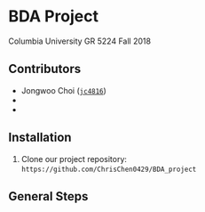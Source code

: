 # BDA Project
Columbia University GR 5224 Fall 2018

## Contributors
- Jongwoo Choi ([`jc4816`](https://github.com/jc4816))
-
-


## Installation
1. Clone our project repository: `https://github.com/ChrisChen0429/BDA_project`

## General Steps

